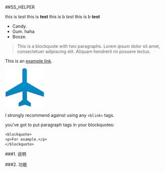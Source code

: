 ##SS_HELPER

this is *test*
this is **test**
this is  b _test_
this is  b __test__

* Candy.
* Gum.
    haha
* Booze.

>This is a blockquote with two paragraphs. Lorem ipsum dolor sit amet,
consectetuer adipiscing elit. Aliquam hendrerit mi posuere lectus.

This is an [example link](http://example.com/).

![alt text](ss_helper_ext/images/icon128.png "Title")

I strongly recommend against using any `<blink>` tags.

you've got to put paragraph tags in your blockquotes:

    <blockquote>
    <p>For example.</p>
    </blockquote>




###1. 说明


###2. 功能